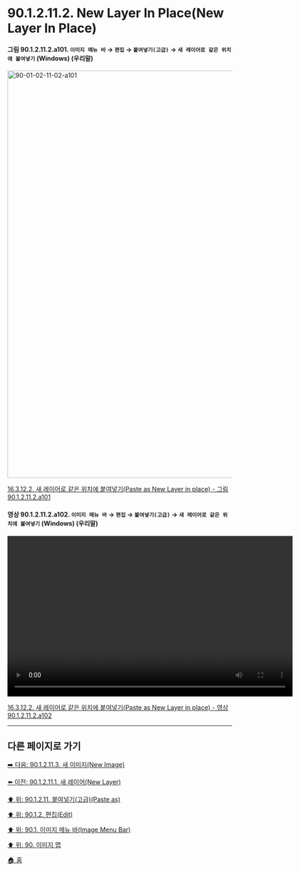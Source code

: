 # 90.1.2.11.2. New Layer In Place(New Layer In Place)

<a id="90-01-02-11-02-a101"></a>

#### 그림 90.1.2.11.2.a101. `이미지 메뉴 바` → `편집` → `붙여넣기(고급)` → `새 레이어로 같은 위치에 붙여넣기` (Windows) (우리말)
<img width="745" height="914" alt="90-01-02-11-02-a101" src="https://github.com/user-attachments/assets/8ee6bf7c-c2a6-4e0b-9779-654736e2b6f5" />

[16.3.12.2. 새 레이어로 같은 위치에 붙여넣기(Paste as New Layer in place) - 그림 90.1.2.11.2.a101](./16-03-12-02-new_layer_in_place.md#90-01-02-11-02-a101)

<a id="90-01-02-11-02-a102"></a>

#### 영상 90.1.2.11.2.a102. `이미지 메뉴 바` → `편집` → `붙여넣기(고급)` → `새 레이어로 같은 위치에 붙여넣기` (Windows) (우리말)
<video controls="controls" width="640" height="360" src="https://github.com/user-attachments/assets/c2a09aa5-9842-49ec-b77e-1d11d30c36d4"></video>

[16.3.12.2. 새 레이어로 같은 위치에 붙여넣기(Paste as New Layer in place) - 영상 90.1.2.11.2.a102](./16-03-12-02-new_layer_in_place.md#90-01-02-11-02-a102)

***

## 다른 페이지로 가기

[➡️ 다음: 90.1.2.11.3. 새 이미지(New Image)](./90-01-02-11-03-new_image.md)

[⬅️ 이전: 90.1.2.11.1. 새 레이어(New Layer)](./90-01-02-11-01-new_layer.md)

[⬆️ 위: 90.1.2.11. 붙여넣기(고급)(Paste as)](./90-01-02-11-00-paste_as.md)

[⬆️ 위: 90.1.2. 편집(Edit)](./90-01-02-00-edit.md)

[⬆️ 위: 90.1. 이미지 메뉴 바(Image Menu Bar)](./90-01-00-image-menu-bar.md)

[⬆️ 위: 90. 이미지 맵](./90-00-image-map.md)

[🏠 홈](./00-home.md)